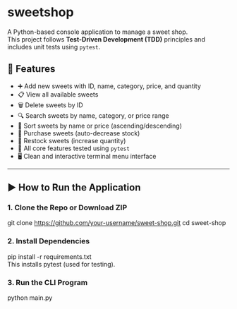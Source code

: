 # sweetshop
 
A Python-based console application to manage a sweet shop.  
This project follows **Test-Driven Development (TDD)** principles and includes unit tests using `pytest`.

## 🚀 Features

- ➕ Add new sweets with ID, name, category, price, and quantity
- 📋 View all available sweets
- 🗑️ Delete sweets by ID
- 🔍 Search sweets by name, category, or price range
- 🧮 Sort sweets by name or price (ascending/descending)
- 🛒 Purchase sweets (auto-decrease stock)
- 🔁 Restock sweets (increase quantity)
- 🧪 All core features tested using `pytest`
- 🖥️ Clean and interactive terminal menu interface

---

## ▶️ How to Run the Application

### 1. Clone the Repo or Download ZIP
git clone https://github.com/your-username/sweet-shop.git
cd sweet-shop

### 2. Install Dependencies
pip install -r requirements.txt                                                                                                          
This installs pytest (used for testing).

### 3. Run the CLI Program
python main.py
